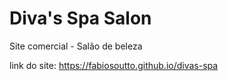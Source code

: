 # Diva's Spa Salon

Site comercial - Salão de beleza

link do site: https://fabiosoutto.github.io/divas-spa

